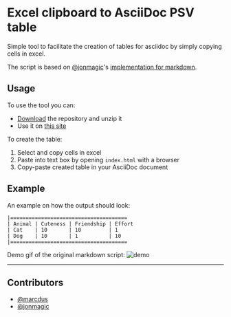 # Excel clipboard to AsciiDoc PSV table
Simple tool to facilitate the creation of tables for asciidoc by simply copying cells in excel.

The script is based on [@jonmagic](https://github.com/jonmagic)'s [implementation for markdown](https://github.com/jonmagic/copy-excel-paste-markdown).

## Usage
To use the tool you can:
- [Download](https://github.com/marcdus/copy-excel-to-asciidoc/archive/refs/heads/main.zip) the repository and unzip it
- Use it on [this site](https://marcdus.github.io/copy-excel-to-asciidoc/)

To create the table:
1. Select and copy cells in excel
1. Paste into text box by opening `index.html` with a browser
1. Copy-paste created table in your AsciiDoc document

## Example
An example on how the output should look:
```
|======================================
| Animal | Cuteness | Friendship | Effort
| Cat    | 10       | 10         | 1     
| Dog    | 10       | 1          | 10    
|======================================
```
Demo gif of the original markdown script:
![demo](https://cl.ly/120h1K2Q1Y3H/Screen%20Recording%202016-08-31%20at%2010.31%20PM.gif)

---
## Contributors
- [@marcdus](https://github.com/marcdus)
- [@jonmagic](https://github.com/jonmagic)

